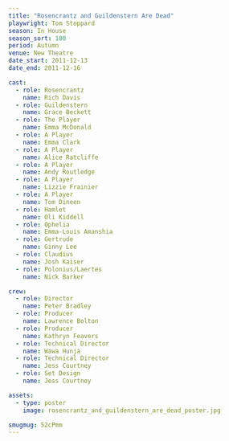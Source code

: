 ```yaml
---
title: "Rosencrantz and Guildenstern Are Dead"
playwright: Tom Stoppard
season: In House
season_sort: 100
period: Autumn
venue: New Theatre
date_start: 2011-12-13
date_end: 2011-12-16

cast:
  - role: Rosencrantz
    name: Rich Davis
  - role: Guildenstern
    name: Grace Beckett
  - role: The Player
    name: Emma McDonald
  - role: A Player
    name: Emma Clark
  - role: A Player
    name: Alice Ratcliffe
  - role: A Player
    name: Andy Routledge
  - role: A Player
    name: Lizzie Frainier
  - role: A Player
    name: Tom Dineen
  - role: Hamlet
    name: Oli Kiddell
  - role: Ophelia
    name: Emma-Louis Amanshia
  - role: Gertrude
    name: Ginny Lee
  - role: Claudius
    name: Josh Kaiser
  - role: Polonius/Laertes
    name: Nick Barker

crew:
  - role: Director
    name: Peter Bradley
  - role: Producer
    name: Lawrence Bolton
  - role: Producer
    name: Kathryn Feavers
  - role: Technical Director
    name: Wawa Hunja
  - role: Technical Director
    name: Jess Courtney
  - role: Set Design
    name: Jess Courtney

assets:
  - type: poster
    image: rosencrantz_and_guildenstern_are_dead_poster.jpg

smugmug: 52cPmm
---
```

